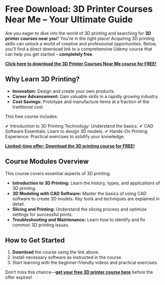 # Free Download: 3D Printer Courses Near Me – Your Ultimate Guide

Are you eager to dive into the world of 3D printing and searching for **3D printer courses near you**? You're in the right place! Acquiring 3D printing skills can unlock a world of creative and professional opportunities. Below, you'll find a direct download link to a comprehensive Udemy course that can help you get started – **completely free**.

[**Click here to download the 3D Printer Courses Near Me course for FREE!**](https://udemywork.com/3d-printer-courses-near-me)

## Why Learn 3D Printing?

*   **Innovation:** Design and create your own products.
*   **Career Advancement:** Gain valuable skills in a rapidly growing industry.
*   **Cost Savings:** Prototype and manufacture items at a fraction of the traditional cost.

This free course includes:

✔ Introduction to 3D Printing Technology: Understand the basics.
✔ CAD Software Essentials: Learn to design 3D models.
✔ Hands-On Printing Experience: Practical exercises to solidify your knowledge.

[**Limited-time offer: Download the 3D printing course for FREE!**](https://udemywork.com/3d-printer-courses-near-me)

## Course Modules Overview

This course covers essential aspects of 3D printing:

*   **Introduction to 3D Printing:** Learn the history, types, and applications of 3D printing.
*   **3D Modeling with CAD Software:** Master the basics of using CAD software to create 3D models. Key tools and techniques are explained in detail.
*   **Slicing and Printing:** Understand the slicing process and optimize settings for successful prints.
*   **Troubleshooting and Maintenance:** Learn how to identify and fix common 3D printing issues.

## How to Get Started

1.  **Download** the course using the link above.
2.  Install necessary software as instructed in the course.
3.  Start learning with the beginner-friendly videos and practical exercises.

Don’t miss this chance—**[get your free 3D printer course here](https://udemywork.com/3d-printer-courses-near-me)** before the offer expires!
